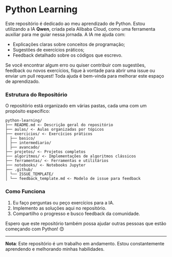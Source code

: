 # Python Learning

Este repositório é dedicado ao meu aprendizado de Python. Estou utilizando a IA **Qwen**, criada pela Alibaba Cloud, como uma ferramenta auxiliar para me guiar nessa jornada. A IA me ajuda com:

- Explicações claras sobre conceitos de programação;
- Sugestões de exercícios práticos;
- Feedback detalhado sobre os códigos que escrevo.

Se você encontrar algum erro ou quiser contribuir com sugestões, feedback ou novos exercícios, fique à vontade para abrir uma issue ou enviar um pull request! Toda ajuda é bem-vinda para melhorar este espaço de aprendizado.

### Estrutura do Repositório

O repositório está organizado em várias pastas, cada uma com um propósito específico:

```
python-learning/
├── README.md <- Descrição geral do repositório
├── aulas/ <- Aulas organizadas por tópicos
├── exercicios/ <- Exercícios práticos
│ ├── basico/
│ ├── intermediario/
│ ├── avancado/
├── projetos/ <- Projetos completos
├── algoritmos/ <- Implementações de algoritmos clássicos
├── ferramentas/ <- Ferramentas e utilitários
├── notebooks/ <- Notebooks Jupyter
├── .github/
│ └── ISSUE_TEMPLATE/
│ └── feedback_template.md <- Modelo de issue para feedback
```

### Como Funciona

1. Eu faço perguntas ou peço exercícios para a IA.
2. Implemento as soluções aqui no repositório.
3. Compartilho o progresso e busco feedback da comunidade.

Espero que este repositório também possa ajudar outras pessoas que estão começando com Python! 😊

---

**Nota**: Este repositório é um trabalho em andamento. Estou constantemente aprendendo e melhorando minhas habilidades.